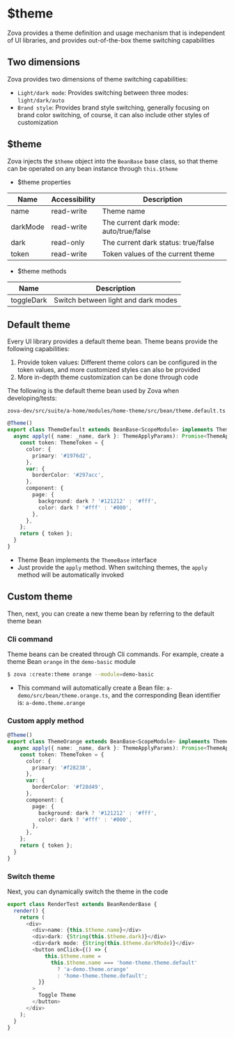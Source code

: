 # $theme

Zova provides a theme definition and usage mechanism that is independent of UI libraries, and provides out-of-the-box theme switching capabilities

## Two dimensions

Zova provides two dimensions of theme switching capabilities:

- `Light/dark mode`: Provides switching between three modes: `light/dark/auto`
- `Brand style`: Provides brand style switching, generally focusing on brand color switching, of course, it can also include other styles of customization

## $theme

Zova injects the `$theme` object into the `BeanBase` base class, so that theme can be operated on any bean instance through `this.$theme`

- $theme properties

| Name     | Accessibility | Description                            |
| -------- | ------------- | -------------------------------------- |
| name     | read-write    | Theme name                             |
| darkMode | read-write    | The current dark mode: auto/true/false |
| dark     | read-only     | The current dark status: true/false    |
| token    | read-write    | Token values of the current theme      |

- $theme methods

| Name       | Description                         |
| ---------- | ----------------------------------- |
| toggleDark | Switch between light and dark modes |

## Default theme

Every UI library provides a default theme bean. Theme beans provide the following capabilities:

1. Provide token values: Different theme colors can be configured in the token values, and more customized styles can also be provided
2. More in-depth theme customization can be done through code

The following is the default theme bean used by Zova when developing/tests:

`zova-dev/src/suite/a-home/modules/home-theme/src/bean/theme.default.ts`

```typescript
@Theme()
export class ThemeDefault extends BeanBase<ScopeModule> implements ThemeBase {
  async apply({ name: _name, dark }: ThemeApplyParams): Promise<ThemeApplyResult> {
    const token: ThemeToken = {
      color: {
        primary: '#1976d2',
      },
      var: {
        borderColor: '#297acc',
      },
      component: {
        page: {
          background: dark ? '#121212' : '#fff',
          color: dark ? '#fff' : '#000',
        },
      },
    };
    return { token };
  }
}
```

- Theme Bean implements the `ThemeBase` interface
- Just provide the `apply` method. When switching themes, the `apply` method will be automatically invoked

## Custom theme

Then, next, you can create a new theme bean by referring to the default theme bean

### Cli command

Theme beans can be created through Cli commands. For example, create a theme Bean `orange` in the `demo-basic` module

```bash
$ zova :create:theme orange --module=demo-basic
```

- This command will automatically create a Bean file: `a-demo/src/bean/theme.orange.ts`, and the corresponding Bean identifier is: `a-demo.theme.orange`

### Custom apply method

```typescript
@Theme()
export class ThemeOrange extends BeanBase<ScopeModule> implements ThemeBase {
  async apply({ name: _name, dark }: ThemeApplyParams): Promise<ThemeApplyResult> {
    const token: ThemeToken = {
      color: {
        primary: '#f28238',
      },
      var: {
        borderColor: '#f28d49',
      },
      component: {
        page: {
          background: dark ? '#121212' : '#fff',
          color: dark ? '#fff' : '#000',
        },
      },
    };
    return { token };
  }
}
```

### Switch theme

Next, you can dynamically switch the theme in the code

```typescript
export class RenderTest extends BeanRenderBase {
  render() {
    return (
      <div>
        <div>name: {this.$theme.name}</div>
        <div>dark: {String(this.$theme.dark)}</div>
        <div>dark mode: {String(this.$theme.darkMode)}</div>
        <button onClick={() => {
            this.$theme.name =
              this.$theme.name === 'home-theme.theme.default'
                ? 'a-demo.theme.orange'
                : 'home-theme.theme.default';
          }}
        >
          Toggle Theme
        </button>
      </div>
    );
  }
}
```
